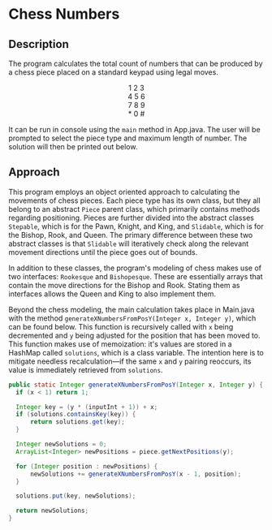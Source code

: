 # Chess Numbers

## Description

The program calculates the total count of numbers that can be produced by a chess piece placed on a standard keypad using legal moves.
<p align="center">
1  2  3<br>
4  5  6<br>
7  8  9<br>
*  0  #<br>
</p>

It can be run in console using the ```main``` method in App.java. The user will be prompted to select the piece type and maximum length of number. The solution will then be printed out below.


## Approach

This program employs an object oriented approach to calculating the movements of chess pieces. Each piece type has its own class, but they all belong to an abstract ```Piece``` parent class, which primarily contains methods regarding positioning. Pieces are further divided into the abstract classes ```Stepable```, which is for the Pawn, Knight, and King, and ```Slidable```, which is for the Bishop, Rook, and Queen. The primary difference between these two abstract classes is that ```Slidable``` will iteratively check along the relevant movement directions until the piece goes out of bounds.

In addition to these classes, the program's modeling of chess makes use of two interfaces: ```Rookesque``` and ```Bishopesque```. These are essentially arrays that contain the move directions for the Bishop and Rook. Stating them as interfaces allows the Queen and King to also implement them.

Beyond the chess modeling, the main calculation takes place in Main.java with the method ```generateXNumbersFromPosY(Integer x, Integer y)```, which can be found below. This function is recursively called with ```x``` being decremented and ```y``` being adjusted for the position that has been moved to. This function makes use of memoization: it's values are stored in a HashMap called ```solutions```, which is a class variable. The intention here is to mitigate needless recalculation—if the same ```x``` and ```y``` pairing reoccurs, its value is immediately retrieved from ```solutions```.
  ```Java
  public static Integer generateXNumbersFromPosY(Integer x, Integer y) {
    if (x < 1) return 1;

    Integer key = (y * (inputInt + 1)) + x;
    if (solutions.containsKey(key)) {
        return solutions.get(key);
    }

    Integer newSolutions = 0;
    ArrayList<Integer> newPositions = piece.getNextPositions(y);

    for (Integer position : newPositions) {
        newSolutions += generateXNumbersFromPosY(x - 1, position);
    }

    solutions.put(key, newSolutions);

    return newSolutions;
  }
  ```
